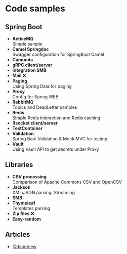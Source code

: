 # Code samples

## Spring Boot

- **ActiveMQ**\
  Simple sample
- **Camel Springdoc**\
  Swagger configuration for SpringBoot Camel
- **Camunda**
- **gRPC client/server**
- **Integration SMB**
- **Mail** &#x274C;
- **Paging**\
  Using Spring Data for paging
- **Proxy**\
  Config for Spring WEB
- **RabbitMQ**\
  Topics and DeadLetter samples
- **Redis**\
  Simple Redis interaction and Redis caching
- **Rsocket client/server**
- **TestContainer**
- **Validation**\
  Spring Boot Validation & Mock MVC for testing
- **Vault**\
  Using Vault API to get secrets under Proxy

## Libraries

- **CSV processing**\
  Comparison of Apache Commons CSV and OpenCSV
- **Jackson**\
  XML/JSON parsing. Streaming
- **SMB**
- **Thymeleaf**\
  Templates parsing
- **Zip files** &#x274C;
- **Easy-random**

## Articles

- [@JsonView](https://reflectoring.io/jackson-jsonview-tutorial/)

[//]: # (
TODO
zip
сертификаты?
брокеры сообщений
security
web socket
cookie
OAuth
spring-boot-data-jdbc
)
